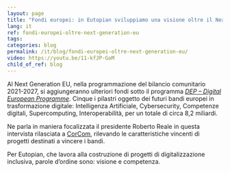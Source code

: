 ```yaml
---
layout: page
title: "Fondi europei: in Eutopian sviluppiamo una visione oltre il Next Generation EU"
lang: it
ref: fondi-europei-oltre-next-generation-eu
tags:
categories: blog
permalink: /it/blog/fondi-europei-oltre-next-generation-eu/
video: https://youtu.be/11-kfJP-GoM
child_of_ref: blog
---
```


Al Next Generation EU, nella programmazione del bilancio comunitario 2021-2027, si aggiungeranno ulteriori fondi sotto il programma [*DEP – Digital European Programme*](https://ec.europa.eu/digital-single-market/en/news/digital-europe-programme-proposed-eu82-billion-funding-2021-2027). Cinque i pilastri oggetto dei futuri bandi europei in trasformazione digitale: Intelligenza Artificiale, Cybersecurity, Competenze digitali, Supercomputing, Interoperabilità, per un totale di circa 8,2 miliardi.

Ne parla in maniera focalizzata il presidente Roberto Reale in questa intervista rilasciata a [CorCom](https://www.corrierecomunicazioni.it/la-videointervista/reale-eutopian-recovery-fund-chance-imperdibile-di-rilancio-ma-allitalia-servono-competenze/), rilevando le caratteristiche vincenti di progetti destinati a vincere i bandi.

Per Eutopian, che lavora alla costruzione di progetti di digitalizzazione inclusiva, parole d’ordine sono: visione e competenza.
